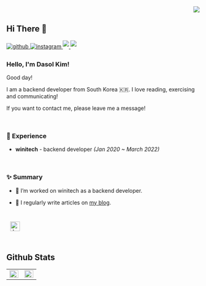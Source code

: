 <div align="right">
<img src="https://komarev.com/ghpvc/?username=daramii&&style=flat-square" align="right" />
</div>  
  

<br/>  

## Hi There 👋  
  

<a href="https://github.com/daramii" target="_blank">
<img src=https://img.shields.io/badge/github-%2324292e.svg?&style=for-the-badge&logo=github&logoColor=white alt=github style="margin-bottom: 5px;" />
</a>
<a href="https://instagram.com/iamdevdaramii" target="_blank">
<img src=https://img.shields.io/badge/instagram-%23000000.svg?&style=for-the-badge&logo=instagram&logoColor=white&color=dd2a7b alt=instagram style="margin-bottom: 5px;" />
</a>
<a href="http://mong-dev.tistory.com/" target="_blank">
  <img src="https://img.shields.io/badge/Blog-DD0B78?style=for-the-badge&logo=GitHub%20Sponsors&logoColor=white" style="margin-bottom: 5px;"/>
</a>
<a href="mailto:maedoong2@gmail.com" target="_blank">
  <img src="https://img.shields.io/badge/maedoong2@gmail.com-EA4335?style=for-the-badge&logo=Gmail&logoColor=white" style="margin-bottom: 5px;"/>
</a>
  



### Hello, I'm Dasol Kim!

Good day!

I am a backend developer from South Korea 🇰🇷. I love reading, exercising and communicating! 

If you want to contact me, please leave me a message!
 
<br/>

### 💫 Experience
- **winitech** - backend developer *(Jan 2020 ~ March 2022)*


<br/>  


### ✨ Summary

- 🔭 I’m worked on winitech as a backend developer.
<!-- - 🌱 I'm currently learning ~. -->
- 📝 I regularly write articles on [my blog](https://mong-dev.tistory.com).  

<br/>  

<div sttyle='float:left'>
<img style="margin: 10px" src="https://img.shields.io/badge/JAVA-007396?style=flat-square&logo=Java&logoColor=white" alt="Java" height="25" />  
</div>

<br/>  


## Github Stats  
<table><tr><td valign="top" width="50%">

<img src="https://github-readme-stats.vercel.app/api?username=daramii&show_icons=true&count_private=true&hide_border=true" align="left" style="width: 100%" />

</td><td valign="top" width="50%">

<img src="https://github-readme-stats.vercel.app/api/top-langs/?username=daramii&hide_border=true&layout=compact" align="left" style="width: 100%" />

</td></tr></table>  

<br/>  


<!--
**daramii/daramii** is a ✨ _special_ ✨ repository because its `README.md` (this file) appears on your GitHub profile.

Here are some ideas to get you started:

- 🔭 I’m currently working on ...
- 🌱 I’m currently learning ...
- 👯 I’m looking to collaborate on ...
- 🤔 I’m looking for help with ...
- 💬 Ask me about ...
- 📫 How to reach me: ...
- 😄 Pronouns: ...
- ⚡ Fun fact: ...
- ...
-->
